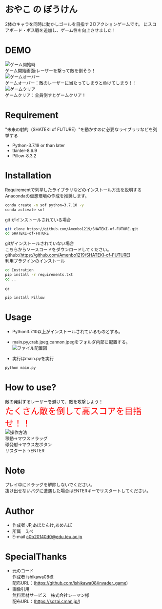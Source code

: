 # おやこ の ぼうけん
2体のキャラを同時に動かしゴールを目指す２Dアクションゲームです。
にスコアボード・ボス戦を追加し、ゲーム性を向上させました！

 
# DEMO

![ゲーム開始時](./data/)
<br>ゲーム開始画面:レーザーを撃って敵を倒そう！<br>
![ゲームオーバー](./data/gameover.gif "gamesover")
<br>ゲームオーバー：敵のレーザーに当たってしまうと負けてしまう！！<br>
![ゲームクリア](./data/clear.gif "gameclear")
<br>ゲームクリア：全員倒すとゲームクリア！<br>



 

 
# Requirement
 
"未来の射的（SHATEKI of FUTURE）"を動かすのに必要なライブラリなどを列挙する
 
* Python-3.7.19 or than later<br>
* tkinter-8.6.9<br>
* Pillow-8.3.2<br>


# Installation
 
Requirementで列挙したライブラリなどのインストール方法を説明する<br>
Anacondaの仮想環境の作成を推奨します。
```bash
conda create -n sof python=3.7.10 -y
conda activate sof
```
git がインストールされている場合
```bash
git clone https://github.com/Amenbo1219/SHATEKI-of-FUTURE.git
cd SHATEKI-of-FUTURE
```
gitがインストールされていない場合<br>
こちらからソースコードをダウンロードしてください。<br>
github:(https://github.com/Amenbo1219/SHATEKI-of-FUTURE)<br>
利用プラグインのインストール
```bash
cd Instration
pip install -r requirements.txt
cd ..
``` 
or
```bash
pip install Pillow
```


 
# Usage

* Python3.7.10以上がインストールされているものとする。
* main.py,crab.jpeg,cannon.jpegをフォルダ内部に配置する。
![ファイル配置図](./data/folderlist.svg "folderlist")

* 実行はmain.pyを実行
```bash
python main.py
```
 
# How to use?
敵の発射するレーザーを避けて、敵を攻撃しよう！<br>
<span style="font-size: 200%;color: red; ">たくさん敵を倒して高スコアを目指せ！！</span><br>
![操作方法](./data/rule.png "rule")<br>
移動→マウスドラッグ<br>
球発射→マウス左ボタン<br>
リスタート→ENTER


# Note
プレイ中にドラッグを解除しないでください。<br>
抜け出せないバグに遭遇した場合はENTERキーでリスタートしてください。
 
# Author
 
* 作成者 JP,あほたんけ,あめんぼ
* 所属　えぺ
* E-mail c0b20140d0@edu.teu.ac.jp
 
# SpecialThanks
* 元のコード<br>
作成者 ishikawa08様<br>
配布URL：(https://github.com/ishikawa08/invader_game)
* 画像引用<br>
無料素材サービス　株式会社シーマン様<br>
配布URL：(https://sozai.cman.jp/)
